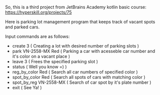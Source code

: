 So, this is a third project from JetBrains Academy kotlin basic course: https://hyperskill.org/projects/75

Here is parking lot management program that keeps track of vacant spots and parked cars.

Input commands are as follows:
- create 3 ( Creating a lot with desired number of parking slots )
- park VN-2558-MX Red ( Parking a car with acesseble car number and it's color on a vacant place )
- leave 3 ( Frees the specified parking slot )
- status ( Well you know =) )
- reg_by_color Red ( Search all car numbers of specified color )
- spot_by_color Red ( Search all spots of cars with matching color )
- spot_by_reg VN-2558-MX ( Search of car spot by it's plate number )
- exit ( See Ya! )
